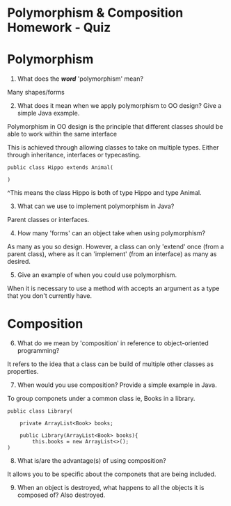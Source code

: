 # Polymorphism & Composition Homework - Quiz

# Polymorphism

1. What does the ___word___ 'polymorphism' mean?

Many shapes/forms

2. What does it mean when we apply polymorphism to OO design? Give a simple Java example.

Polymorphism in OO design is the principle that different classes should be able to work within the same interface

This is achieved through allowing classes to take on multiple types. Either through inheritance, interfaces or typecasting.
    
    public class Hippo extends Animal(
    
    )

^This means the class Hippo is both of type Hippo and type Animal.

3. What can we use to implement polymorphism in Java?

Parent classes or interfaces.

4. How many 'forms' can an object take when using polymorphism?

As many as you so design. However, a class can only 'extend' once (from a parent class), where as
it can 'implement' (from an interface) as many as desired.

5. Give an example of when you could use polymorphism.

When it is necessary to use a method with accepts an argument as a type that you don't currently have.


# Composition

6. What do we mean by 'composition' in reference to object-oriented programming?

It refers to the idea that a class can be build of multiple other classes as properties.

7. When would you use composition? Provide a simple example in Java.

To group componets under a common class ie, Books in a library.


    public class Library(
    
        private ArrayList<Book> books;
        
        public Library(ArrayList<Book> books){
            this.books = new ArrayList<>();
    )


8. What is/are the advantage(s) of using composition?

It allows you to be specific about the componets that are being included.

9. When an object is destroyed, what happens to all the objects it is composed of?
Also destroyed.
